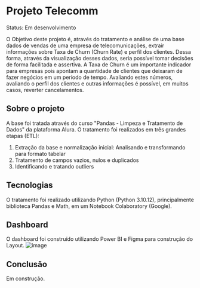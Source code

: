 # Projeto Telecomm

Status: Em desenvolvimento

 O Objetivo deste projeto é, através do tratamento e análise de uma base dados de vendas de uma empresa de telecomunicações, extrair informações sobre Taxa de Churn (Churn Rate) e perfil dos clientes. Dessa forma, através da visualização desses dados, seria possível tomar decisões de forma facilitada e assertiva.
A Taxa de Churn é um importante indicador para empresas pois apontam a quantidade de clientes que deixaram de fazer negócios em um período de tempo. Avaliando estes números, avaliando o perfil dos clientes e outras informações é possível, em muitos casos, reverter cancelamentos. 

## Sobre o projeto

 A base foi tratada através do curso "Pandas - Limpeza e Tratamento de Dados" da plataforma Alura. O tratamento foi realizados em três grandes etapas (ETL):
  1. Extração da base e normalização inicial: Analisando e transformando para formato tabelar
  2. Tratamento de campos vazios, nulos e duplicados
  3. Identificando e tratando outliers 

## Tecnologias

O tratamento foi realizado utilizando Python (Python 3.10.12), principalmente biblioteca Pandas e Math, em um Notebook Colaboratory (Google). 

## Dashboard

O dashboard foi construído utilizando Power BI e Figma para construção do Layout.
![image](https://github.com/user-attachments/assets/7f628d0b-7e78-47c9-9a1f-0a2b83b7ebc0)



## Conclusão

   Em construção.
